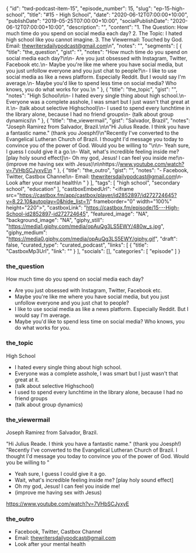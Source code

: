 {
	"id": "twd-podcast-item-15",
	"episode_number": 15,
	"slug": "ep-15-high-school",
	"title": "#15 - High School",
	"date": "2020-06-12T07:00:00+10:00",
	"publishDate": "2019-05-25T07:00:00+10:00",
	"socialPublishDate": "2020-06-12T07:00:00+10:00",
	"description": "",
	"content": "1. The Question: How much time do you spend on social media each day? 2. The Topic: I hated high school like you cannot imagine. 3. The Viewermail: Touched by God. Email: thewritersdailypodcast@gmail.com\n",
	"notes": "",
	"segments": [
		{
			"title": "the_question",
			"gist": "",
			"notes": "How much time do you spend on social media each day?\n\n- Are you just obsessed with Instagram, Twitter, Facebook etc.\n- Maybe you're like me where you have social media, but you just unfollow everyone and you just chat to people?\n- I like to use social media as like a news platform. Especially Reddit. But I would say I'm average.\n- Maybe you'd like to spend less time on social media? Who knows, you do what works for you.\n      "
		},
		{
			"title": "the_topic",
			"gist": "",
			"notes": "High School\n\n- I hated every single thing about high school.\n- Everyone was a complete asshole, I was smart but I just wasn't that great at it.\n- (talk about selective Highschool)\n- I used to spend every lunchtime in the library alone, because I had no friend groups\n- (talk about group dynamics)\n      "
		},
		{
			"title": "the_viewermail",
			"gist": "Salvador, Brazil",
			"notes": "Joseph Ramirez from Salvador, Brazil.\n\n\"Hi Julius Reade. I think you have a fantastic name.\" (thank you Joesph!)\n\"Recently I've converted to the Evangelical Lutheran Church of Brazil. I thought I'd message you today to convince you of the power of God. Would you be willing to \"\n\n- Yeah sure, I guess I could give it a go.\n- Wait, what's incredible feeling inside me? [play holy sound effect]\n- Oh my god, Jesus! I can feel you inside me!\n- (improve me having sex with Jesus)\n\nhttps://www.youtube.com/watch?v=7VHbSCJyxyE\n      "
		},
		{
			"title": "the_outro",
			"gist": "",
			"notes": "- Facebook, Twitter, Castbox Channel\n- Email: thewritersdailypodcast@gmail.com\n- Look after your mental health\n      "
		}
	],
	"tags": [
		"high school",
		"secondary school",
		"education"
	],
	"castboxEmbedUrl": "<iframe src=\"https://castbox.fm/app/castbox/player/id2852897/id272724645?v=8.22.10&autoplay=0&hide_list=1\" frameborder=\"0\" width=\"100%\" height=\"220\"></iframe>",
	"castboxLink": "https://castbox.fm/episode/15---High-School-id2852897-id272724645",
	"featured_image": "NA",
	"background_image": "NA",
	"giphy_still": "https://media1.giphy.com/media/opAuQg3LS5EWY/480w_s.jpg",
	"giphy_medium": "https://media0.giphy.com/media/opAuQg3LS5EWY/giphy.gif",
	"draft": false,
	"curated_type": "curated_podcast",
	"links": [
		{
			"title": "CastboxMp3Url",
			"link": ""
		}
	],
	"socials": [],
	"categories": [
		"episode"
	]
}

### the_question

How much time do you spend on social media each day?

- Are you just obsessed with Instagram, Twitter, Facebook etc.
- Maybe you're like me where you have social media, but you just unfollow everyone and you just chat to people?
- I like to use social media as like a news platform. Especially Reddit. But I would say I'm average.
- Maybe you'd like to spend less time on social media? Who knows, you do what works for you.
      
### the_topic

High School

- I hated every single thing about high school.
- Everyone was a complete asshole, I was smart but I just wasn't that great at it.
- (talk about selective Highschool)
- I used to spend every lunchtime in the library alone, because I had no friend groups
- (talk about group dynamics)
      
### the_viewermail

Joseph Ramirez from Salvador, Brazil.

"Hi Julius Reade. I think you have a fantastic name." (thank you Joesph!)
"Recently I've converted to the Evangelical Lutheran Church of Brazil. I thought I'd message you today to convince you of the power of God. Would you be willing to "

- Yeah sure, I guess I could give it a go.
- Wait, what's incredible feeling inside me? [play holy sound effect]
- Oh my god, Jesus! I can feel you inside me!
- (improve me having sex with Jesus)

https://www.youtube.com/watch?v=7VHbSCJyxyE
      
### the_outro

- Facebook, Twitter, Castbox Channel
- Email: thewritersdailypodcast@gmail.com
- Look after your mental health
      
